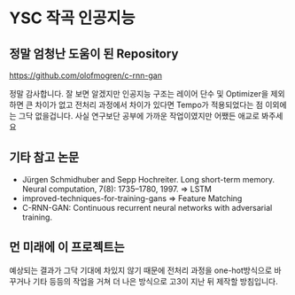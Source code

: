 # YSC 작곡 인공지능

## 정말 엄청난 도움이 된 Repository

https://github.com/olofmogren/c-rnn-gan

정말 감사합니다. 잘 보면 알겠지만 인공지능 구조는 레이어 단수 및 Optimizer을 제외하면 큰 차이가 없고 전처리 과정에서 차이가 있다면
Tempo가 적용되었다는 점 이외에는 그닥 없을겁니다. 사실 연구보단 공부에 가까운 작업이였지만
어쨌든 애교로 봐주세요

## 기타 참고 논문

- Jürgen Schmidhuber and Sepp Hochreiter. Long short-term memory. Neural computation, 7(8):
  1735–1780, 1997. => LSTM
- improved-techniques-for-training-gans => Feature Matching
- C-RNN-GAN: Continuous recurrent neural networks with adversarial training.

## 먼 미래에 이 프로젝트는

예상되는 결과가 그닥 기대에 차있지 않기 때문에 전처리 과정을 one-hot방식으로 바꾸거나 기타 등등의
작업을 거쳐 더 나은 방식으로 고3이 지난 뒤 제작할 방침입니다.